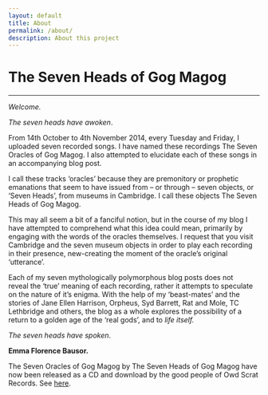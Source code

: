 ```yaml
---
layout: default
title: About
permalink: /about/
description: About this project
---
```


The Seven Heads of Gog Magog
============================
* * *

_Welcome._

_The seven heads have awoken_.

From 14th October to 4th November 2014, every Tuesday and Friday, I uploaded seven recorded songs. I have named these recordings The Seven Oracles of Gog Magog. I also attempted to elucidate each of these songs in an accompanying blog post.

I call these tracks ‘oracles’ because they are premonitory or prophetic emanations that seem to have issued from – or through – seven objects, or ‘Seven Heads’, from museums in Cambridge. I call these objects The Seven Heads of Gog Magog.

This may all seem a bit of a fanciful notion, but in the course of my blog I have attempted to comprehend what this idea could mean, primarily by engaging with the words of the oracles themselves. I request that you visit Cambridge and the seven museum objects in order to play each recording in their presence, new-creating the moment of the oracle’s original ‘utterance’.

Each of my seven mythologically polymorphous blog posts does not reveal the ‘true’ meaning of each recording, rather it attempts to speculate on the nature of it’s enigma. With the help of my ‘beast-mates’ and the stories of Jane Ellen Harrison, Orpheus, Syd Barrett, Rat and Mole, TC Lethbridge and others, the blog as a whole explores the possibility of a return to a golden age of the ‘real gods’, and to _life itself._

_The seven heads have spoken_.

**Emma Florence Bausor.**

The Seven Oracles of Gog Magog by The Seven Heads of Gog Magog have now been released as a CD and download by the good people of Owd Scrat Records. See [here](https://owdscratrecords.bandcamp.com/album/the-seven-oracles-of-gog-magog).
